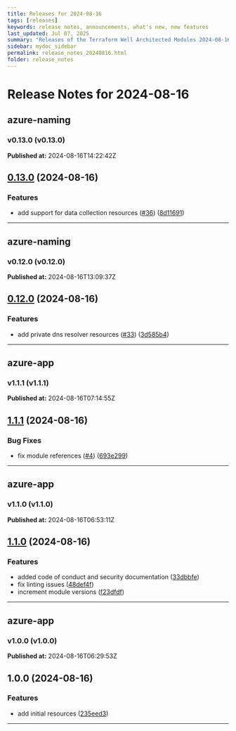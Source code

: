 ```yaml
---
title: Releases for 2024-08-16
tags: [releases]
keywords: release notes, announcements, what's new, new features
last_updated: Jul 07, 2025
summary: "Releases of the Terraform Well Architected Modules 2024-08-16"
sidebar: mydoc_sidebar
permalink: release_notes_20240816.html
folder: release_notes
---
```


# Release Notes for 2024-08-16

## azure-naming
### v0.13.0 (v0.13.0)
**Published at:** 2024-08-16T14:22:42Z

## [0.13.0](https://github.com/CloudNationHQ/terraform-azure-naming/compare/v0.12.0...v0.13.0) (2024-08-16)


### Features

* add support for data collection resources ([#36](https://github.com/CloudNationHQ/terraform-azure-naming/issues/36)) ([8d11691](https://github.com/CloudNationHQ/terraform-azure-naming/commit/8d11691150290d32122a9a674a1a059223579705))

---

## azure-naming
### v0.12.0 (v0.12.0)
**Published at:** 2024-08-16T13:09:37Z

## [0.12.0](https://github.com/CloudNationHQ/terraform-azure-naming/compare/v0.11.1...v0.12.0) (2024-08-16)


### Features

* add private dns resolver resources ([#33](https://github.com/CloudNationHQ/terraform-azure-naming/issues/33)) ([3d585b4](https://github.com/CloudNationHQ/terraform-azure-naming/commit/3d585b4b58e85a0d5bac47d21d126617058d5cf9))

---

## azure-app
### v1.1.1 (v1.1.1)
**Published at:** 2024-08-16T07:14:55Z

## [1.1.1](https://github.com/CloudNationHQ/terraform-azure-app/compare/v1.1.0...v1.1.1) (2024-08-16)


### Bug Fixes

* fix module references ([#4](https://github.com/CloudNationHQ/terraform-azure-app/issues/4)) ([693e299](https://github.com/CloudNationHQ/terraform-azure-app/commit/693e299d519b3599f5170fcf9e25db5c7c0ba25f))

---

## azure-app
### v1.1.0 (v1.1.0)
**Published at:** 2024-08-16T06:53:11Z

## [1.1.0](https://github.com/CloudNationHQ/terraform-azure-app/compare/v1.0.0...v1.1.0) (2024-08-16)


### Features

* added code of conduct and security documentation ([33dbbfe](https://github.com/CloudNationHQ/terraform-azure-app/commit/33dbbfee133c6e255e090eab8658362fe6ec2b4e))
* fix linting issues ([48def4f](https://github.com/CloudNationHQ/terraform-azure-app/commit/48def4fbf235c54f3d356b92b6d1084ac99ac6a2))
* increment module versions ([f23dfdf](https://github.com/CloudNationHQ/terraform-azure-app/commit/f23dfdfd16fc3f031c1bd14b1c29cd05a5880233))

---

## azure-app
### v1.0.0 (v1.0.0)
**Published at:** 2024-08-16T06:29:53Z

## 1.0.0 (2024-08-16)


### Features

* add initial resources ([235eed3](https://github.com/CloudNationHQ/terraform-azure-app/commit/235eed3e072b3fb10c253f322f31b5394dedf8b8))

---

